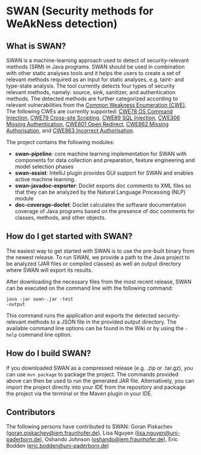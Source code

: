 # SWAN (Security methods for WeAkNess detection)

What is SWAN?
-------------
SWAN is a machine-learning approach used to detect of security-relevant methods (SRM) in Java programs.
SWAN should be used in combination with other static analyses tools and it helps the users to create a set of relevant methods required as an input for static analyses, e.g. taint- and type-state analysis.
The tool currently detects four types of security relevant methods, namely: source, sink, sanitizer, and authentication methods.
The detected methods are further categorized according to relevant vulnerabilities from the [Common Weakness Enumeration (CWE)](https://cwe.mitre.org/). The following CWEs are currently supported: [CWE78 OS Command Injection](https://cwe.mitre.org/data/definitions/78.html), [CWE79 Cross-site Scripting](https://cwe.mitre.org/data/definitions/79.html), [CWE89 SQL Injection](https://cwe.mitre.org/data/definitions/89.html), [CWE306 Missing Authentication](https://cwe.mitre.org/data/definitions/306.html), [CWE601 Open Redirect](https://cwe.mitre.org/data/definitions/601.html), [CWE862 Missing Authorisation](https://cwe.mitre.org/data/definitions/862.html), and
[CWE863 Incorrect Authorisation](https://cwe.mitre.org/data/definitions/863.html).

The project contains the following modules:
* **swan-pipeline**: core machine learning implementation for SWAN with components for data collection and preparation, feature engineering and model selection phases
* **swan-assist**: IntelliJ plugin provides GUI support for SWAN and enables active machine learning.
* **swan-javadoc-exporter**: Doclet exports doc comments to XML files so that they can be analyzed by the Natural Language Processing (NLP) module
* **doc-coverage-doclet**: Doclet calculates the software documentation coverage of Java programs based on the presence of doc comments for classes, methods, and other objects.

How do I get started with SWAN?
-------------
The easiest way to get started with SWAN is to use the pre-built binary from the newest release. To run SWAN, we provide a path to the Java project to be analyzed (JAR files or compiled classes) as well an output directory where SWAN will export its results.

After downloading the necessary files from the most recent release, SWAN can be executed on the command line with the following command:

<code>java -jar swan-<swan-version>.jar -test <java-project-path> -output <output-directory></code>

This command runs the application and exports the detected security-relevant methods to a JSON file in the provided output directory. The available command line options can be found in the Wiki or by using the <code>-help</code> command line option.

How do I build SWAN?
-------------
If you downloaded SWAN as a compressed release (e.g. .zip or .tar.gz), you can use <code>mvn package</code> to package the project. The commands provided above can then be used to run the generated JAR file. Alternatively, you can import the project directly into your IDE from the repository and package the project via the terminal or the Maven plugin in your IDE.


Contributors
-------------
The following persons have contributed to SWAN: Goran Piskachev (goran.piskachev@iem.fraunhofer.de), Lisa Nguyen (lisa.nguyen@uni-paderborn.de), Oshando Johnson (oshando@iem.fraunhofer.de), Eric Bodden (eric.bodden@uni-paderborn.de)

